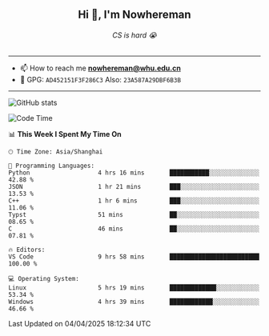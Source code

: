 <h2 align="center">Hi 👋, I'm Nowhereman</h2>
<h6 align="center">CS is hard 😭</h6>

---
- 📫 How to reach me **nowhereman@whu.edu.cn**
- 🔑 GPG: `AD452151F3F286C3`  Also: `23A587A29DBF6B3B`

---
![GitHub stats](https://github-readme-stats.vercel.app/api?username=nowherechan&theme=transparent&rank_icon=github&include_all_commits=true&count_private=true)

<!--START_SECTION:waka-->
![Code Time](http://img.shields.io/badge/Code%20Time-796%20hrs%207%20mins-blue)

📊 **This Week I Spent My Time On** 

```text
🕑︎ Time Zone: Asia/Shanghai

💬 Programming Languages: 
Python                   4 hrs 16 mins       ███████████░░░░░░░░░░░░░░   42.88 % 
JSON                     1 hr 21 mins        ███░░░░░░░░░░░░░░░░░░░░░░   13.53 % 
C++                      1 hr 6 mins         ███░░░░░░░░░░░░░░░░░░░░░░   11.06 % 
Typst                    51 mins             ██░░░░░░░░░░░░░░░░░░░░░░░   08.65 % 
C                        46 mins             ██░░░░░░░░░░░░░░░░░░░░░░░   07.81 % 

🔥 Editors: 
VS Code                  9 hrs 58 mins       █████████████████████████   100.00 % 

💻 Operating System: 
Linux                    5 hrs 19 mins       █████████████░░░░░░░░░░░░   53.34 % 
Windows                  4 hrs 39 mins       ████████████░░░░░░░░░░░░░   46.66 % 
```


 Last Updated on 04/04/2025 18:12:34 UTC
<!--END_SECTION:waka-->
